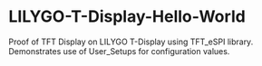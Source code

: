 # LILYGO-T-Display-Hello-World
Proof of TFT Display on LILYGO T-Display using TFT_eSPI library. Demonstrates use of User_Setups for configuration values.

